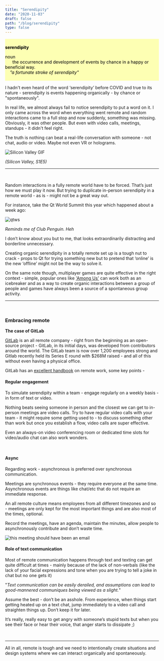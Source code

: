 ```yaml
---
title: "Serendipity"
date: "2020-11-03"
draft: false
path: "/blog/serendipity"
type: false
---
```


<div style="background-color:#fdffb3; color:black; padding:5px 0;">

**serendipity**

 noun <br/>
 &nbsp;&nbsp;&nbsp;&nbsp;&nbsp;&nbsp;the occurrence and development of events by chance in a happy or beneficial way.<br/>&nbsp;&nbsp;&nbsp; *”a fortunate stroke of serendipity"*</div>

I hadn't even heard of the word ‘serendipity’ before COVID and true to its nature - serendipity is events happening organically - by chance or "spontaneously".

In real life, we almost always fail to notice serendipity to put a word on it. I only came across the word when everything went remote and random interactions came to a full stop and now suddenly, something was missing. <br/> 
Obviously, it was other people. 
But even with video calls, meetings, standups - it didn't feel right. 

The truth is nothing can beat a real-life conversation with someone - not chat, audio or video. Maybe not even VR or holograms.

<img src="https://user-images.githubusercontent.com/32199592/97962688-b401eb00-1ddb-11eb-9903-2c485567e6e6.gif" alt="Silicon Valley GIF">

*(Silicon Valley, S1E5)*

----------
<br/>

Random interactions in a fully remote world have to be forced. That’s just how we must play it now. But trying to duplicate in-person serendipity in a remote world - as is - might not be a great way out.

For instance, take the Qt World Summit this year which happened about a week ago:


<img src="https://user-images.githubusercontent.com/32199592/97961622-ab101a00-1dd9-11eb-88b4-ab044cf9da5e.png" alt="qtws"/> 

*Reminds me of Club Penguin. Heh*

I don’t know about you but to me, that looks extraordinarily distracting and borderline unnecessary. 

Creating organic serendipity in a totally remote set up is a tough nut to crack - props to Qt for trying something new but to pretend that ‘online’ is the new ‘offline’ might not be the way to solve it. 

On the same note though, multiplayer games are quite effective in the right context - simple, popular ones like ['Among Us'](http://www.innersloth.com/gameAmongUs.php) can work both as an icebreaker and as a way to create organic interactions between a group of people and games have always been a source of a spontaneous group activity.

---------

<br/>

### Embracing remote

**The case of GitLab**

[GitLab](https://about.gitlab.com/) is an all remote company - right from the beginning as an open-source project - GitLab, in its initial days, was developed from contributors around the world. The GitLab team is now over 1,200 employees strong and Gitlab recently held its Series E round with $268M raised - and all of this without even having a physical office.

GitLab has an [excellent handbook](https://about.gitlab.com/company/culture/all-remote/) on remote work, some key points - 


#### Regular engagement 

To simulate serendipity within a team - engage regularly on a weekly basis - in form of text or video. 

Nothing beats seeing someone in person and the closest we can get to in-person meetings are video calls. Try to have regular video calls with your team - it might require some getting used to - to discuss something other than work but once you establish a flow, video calls are super effective.

Even an always-on video conferencing room or dedicated time slots for video/audio chat can also work wonders.

<br/>

#### Async

Regarding work - asynchronous is preferred over synchronous communication.

Meetings are synchronous events - they require everyone at the same time.
Asynchronous events are things like chat/etc that do not require an immediate response.

An all remote culture means employees from all different timezones and so - meetings are only kept for the most important things and are also most of the times, optional. 

Record the meetings, have an agenda, maintain the minutes, allow people to asynchronously contribute and don’t waste time.

<img src="https://user-images.githubusercontent.com/32199592/97961918-27a2f880-1dda-11eb-9a8d-8871b55cb778.png" alt="this meeting should have been an email"/>

#### Role of text communication

Most of remote communication happens through text and texting can get quite difficult at times - mainly because of the lack of non-verbals (like the lack of your facial expressions and tone when you are trying to tell a joke in chat but no one gets it)

"*Text communication can be easily derailed, and assumptions can lead to  good-mannered communiques being viewed as a slight.*"

Assume the best - don’t be an asshole. 
From experience, when things start getting heated up on a text chat, jump immediately to a video call and straighten things up. Don’t keep it for later. 

It’s really, really easy to get angry with someone’s stupid texts but when you see their face or hear their voice, that anger starts to dissipate ;)

<br/>

----
All in all, remote is tough and we need to intentionally create situations and design systems where we can interact organically and spontaneously.


 
 











